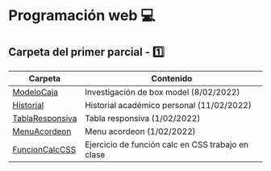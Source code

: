 
# Programación web :computer:

## Carpeta del primer parcial - :one:

| Carpeta | Contenido |
| ------- | --------- |
| [ModeloCaja](ModeloCaja/Box%20Model.md) | Investigación de box model (8/02/2022) |
| [Historial](Historial/index.html) | Historial académico personal (11/02/2022) |
| [TablaResponsiva](Tabla%20responsiva/index.html) | Tabla responsiva (1/02/2022) |
| [MenuAcordeon](MenuAcordeon/index.html) | Menu acordeon (1/02/2022) |
| [FuncionCalcCSS](FuncionCalcCSS/FuncionCalc.html) | Ejercicio de función calc en CSS trabajo en clase |
